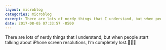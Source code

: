 ```yaml
---
layout: microblog
categories: microblog
excerpt: There are lots of nerdy things that I understand, but when people start talking about iPhone screen resolutions, I’m completely lost.🤷🏻‍♂️
date: 2017-08-05 07:33:57 -0500
---
```


There are lots of nerdy things that I understand, but when people start talking about iPhone screen resolutions, I’m completely lost.🤷🏻‍♂️